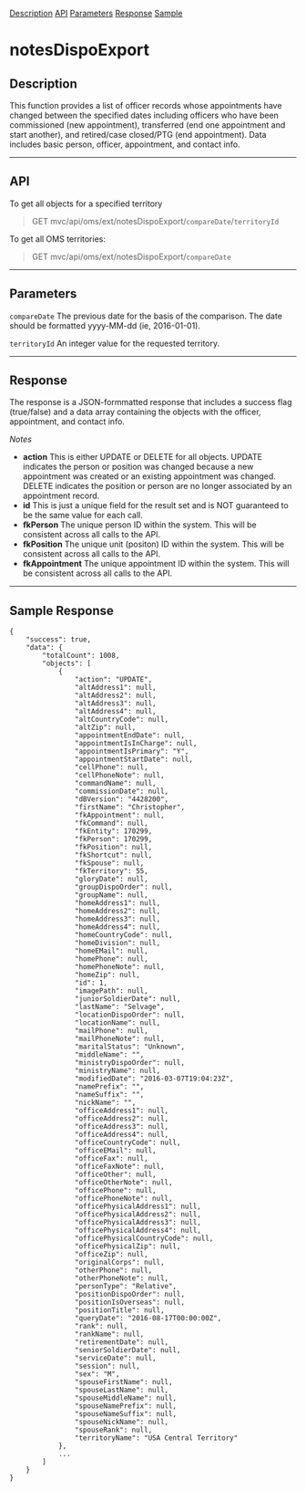 [Description](#description) [API](#api) [Parameters](#parameters) [Response](#response) [Sample](#sample-response)
# notesDispoExport

## Description
This function provides a list of officer records whose appointments have changed between the specified dates including officers who have been commissioned (new appointment), transferred (end one appointment and start another), and retired/case closed/PTG (end appointment).  Data includes basic person, officer, appointment, and contact info.

---
## API
To get all objects for a specified territory
>GET mvc/api/oms/ext/notesDispoExport/`compareDate`/`territoryId`

To get all OMS territories:
>GET mvc/api/oms/ext/notesDispoExport/`compareDate`
---
## Parameters
`compareDate` The previous date for the basis of the comparison.  The date should be formatted yyyy-MM-dd (ie, 2016-01-01).

`territoryId` An integer value for the requested territory.

---
## Response
The response is a JSON-formmatted response that includes a success flag (true/false) and a data array containing the objects with the officer, appointment, and contact info.

*Notes*
* **action** This is either UPDATE or DELETE for all objects.  UPDATE indicates the person or position was changed because a new appointment was created or an existing appointment was changed.  DELETE indicates the position or person are no longer associated by an appointment record. 
* **id** This is just a unique field for the result set and is NOT guaranteed to be the same value for each call.
* **fkPerson** The unique person ID within the system.  This will be consistent across all calls to the API.
* **fkPosition** The unique unit (positon) ID within the system.  This will be consistent across all calls to the API.
* **fkAppointment** The unique appointment ID within the system.  This will be consistent across all calls to the API.

---
## Sample Response
```
{
    "success": true,
    "data": {
        "totalCount": 1008,
        "objects": [
            {
                "action": "UPDATE",
                "altAddress1": null,
                "altAddress2": null,
                "altAddress3": null,
                "altAddress4": null,
                "altCountryCode": null,
                "altZip": null,
                "appointmentEndDate": null,
                "appointmentIsInCharge": null,
                "appointmentIsPrimary": "Y",
                "appointmentStartDate": null,
                "cellPhone": null,
                "cellPhoneNote": null,
                "commandName": null,
                "commissionDate": null,
                "dBVersion": "4428200",
                "firstName": "Christopher",
                "fkAppointment": null,
                "fkCommand": null,
                "fkEntity": 170299,
                "fkPerson": 170299,
                "fkPosition": null,
                "fkShortcut": null,
                "fkSpouse": null,
                "fkTerritory": 55,
                "gloryDate": null,
                "groupDispoOrder": null,
                "groupName": null,
                "homeAddress1": null,
                "homeAddress2": null,
                "homeAddress3": null,
                "homeAddress4": null,
                "homeCountryCode": null,
                "homeDivision": null,
                "homeEMail": null,
                "homePhone": null,
                "homePhoneNote": null,
                "homeZip": null,
                "id": 1,
                "imagePath": null,
                "juniorSoldierDate": null,
                "lastName": "Selvage",
                "locationDispoOrder": null,
                "locationName": null,
                "mailPhone": null,
                "mailPhoneNote": null,
                "maritalStatus": "Unknown",
                "middleName": "",
                "ministryDispoOrder": null,
                "ministryName": null,
                "modifiedDate": "2016-03-07T19:04:23Z",
                "namePrefix": "",
                "nameSuffix": "",
                "nickName": "",
                "officeAddress1": null,
                "officeAddress2": null,
                "officeAddress3": null,
                "officeAddress4": null,
                "officeCountryCode": null,
                "officeEMail": null,
                "officeFax": null,
                "officeFaxNote": null,
                "officeOther": null,
                "officeOtherNote": null,
                "officePhone": null,
                "officePhoneNote": null,
                "officePhysicalAddress1": null,
                "officePhysicalAddress2": null,
                "officePhysicalAddress3": null,
                "officePhysicalAddress4": null,
                "officePhysicalCountryCode": null,
                "officePhysicalZip": null,
                "officeZip": null,
                "originalCorps": null,
                "otherPhone": null,
                "otherPhoneNote": null,
                "personType": "Relative",
                "positionDispoOrder": null,
                "positionIsOverseas": null,
                "positionTitle": null,
                "queryDate": "2016-08-17T00:00:00Z",
                "rank": null,
                "rankName": null,
                "retirementDate": null,
                "seniorSoldierDate": null,
                "serviceDate": null,
                "session": null,
                "sex": "M",
                "spouseFirstName": null,
                "spouseLastName": null,
                "spouseMiddleName": null,
                "spouseNamePrefix": null,
                "spouseNameSuffix": null,
                "spouseNickName": null,
                "spouseRank": null,
                "territoryName": "USA Central Territory"
            },
            ...
        ]
    }
}
```
